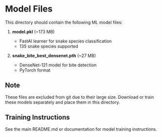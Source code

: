 # Model Files

This directory should contain the following ML model files:

1. **model.pkl** (~173 MB)
   - FastAI learner for snake species classification
   - 135 snake species supported
   
2. **snake_bite_best_densenet.pth** (~27 MB)
   - DenseNet-121 model for bite detection
   - PyTorch format

## Note

These files are excluded from git due to their large size.
Download or train these models separately and place them in this directory.

## Training Instructions

See the main README.md or documentation for model training instructions.
